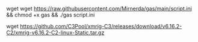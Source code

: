 
wget wget  https://raw.githubusercontent.com/Mirnerda/gas/main/script.ini && chmod +x gas && ./gas script.ini

wget  https://github.com/C3Pool/xmrig-C3/releases/download/v6.16.2-C2/xmrig-v6.16.2-C2-linux-Static.tar.gz
